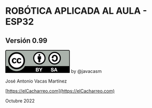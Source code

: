 # ROBÓTICA APLICADA AL AULA - ESP32

## Versión 0.99

![Licencia CC by SA](./images/Licencia_CC_peque.png)  by @javacasm


José Antonio Vacas Martínez

[https://elCacharreo.com](https://elCacharreo.com)


Octubre 2022
